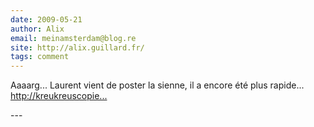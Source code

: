 ```yaml
---
date: 2009-05-21
author: Alix
email: meinamsterdam@blog.re
site: http://alix.guillard.fr/
tags: comment
---
```


<p>
Aaaarg... Laurent vient de poster la sienne, il a encore été plus rapide...<br />
<a href="http://kreukreuscopie.blogspot.com/2009/05/carte-delecteur-peen.html">http://kreukreuscopie...</a>
</p>
---